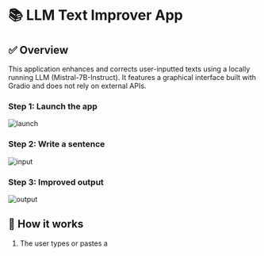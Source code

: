 # 📚 LLM Text Improver App

## ✅ Overview
This application enhances and corrects user-inputted texts using a locally running LLM (Mistral-7B-Instruct). It features a graphical interface built with Gradio and does not rely on external APIs.



### Step 1: Launch the app
![launch](screenshots/launch.png)

### Step 2: Write a sentence
![input](screenshots/input.png)

### Step 3: Improved output
![output](screenshots/output.png)

## 🧠 How it works
1. The user types or pastes a
